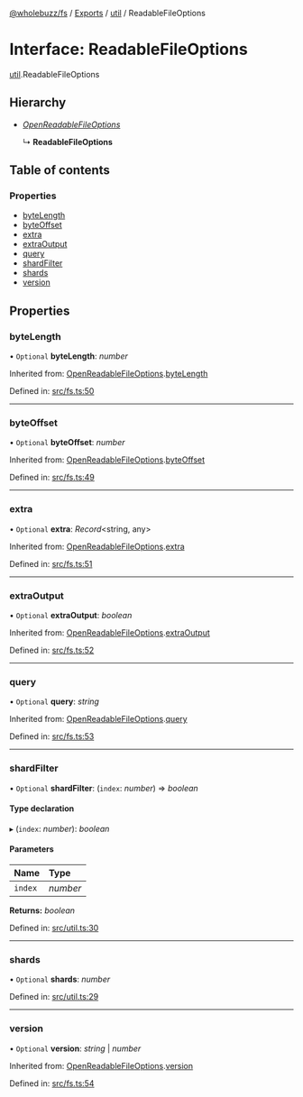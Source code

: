[@wholebuzz/fs](../README.md) / [Exports](../modules.md) / [util](../modules/util.md) / ReadableFileOptions

# Interface: ReadableFileOptions

[util](../modules/util.md).ReadableFileOptions

## Hierarchy

- [*OpenReadableFileOptions*](fs.openreadablefileoptions.md)

  ↳ **ReadableFileOptions**

## Table of contents

### Properties

- [byteLength](util.readablefileoptions.md#bytelength)
- [byteOffset](util.readablefileoptions.md#byteoffset)
- [extra](util.readablefileoptions.md#extra)
- [extraOutput](util.readablefileoptions.md#extraoutput)
- [query](util.readablefileoptions.md#query)
- [shardFilter](util.readablefileoptions.md#shardfilter)
- [shards](util.readablefileoptions.md#shards)
- [version](util.readablefileoptions.md#version)

## Properties

### byteLength

• `Optional` **byteLength**: *number*

Inherited from: [OpenReadableFileOptions](fs.openreadablefileoptions.md).[byteLength](fs.openreadablefileoptions.md#bytelength)

Defined in: [src/fs.ts:50](https://github.com/wholebuzz/fs/blob/master/src/fs.ts#L50)

___

### byteOffset

• `Optional` **byteOffset**: *number*

Inherited from: [OpenReadableFileOptions](fs.openreadablefileoptions.md).[byteOffset](fs.openreadablefileoptions.md#byteoffset)

Defined in: [src/fs.ts:49](https://github.com/wholebuzz/fs/blob/master/src/fs.ts#L49)

___

### extra

• `Optional` **extra**: *Record*<string, any\>

Inherited from: [OpenReadableFileOptions](fs.openreadablefileoptions.md).[extra](fs.openreadablefileoptions.md#extra)

Defined in: [src/fs.ts:51](https://github.com/wholebuzz/fs/blob/master/src/fs.ts#L51)

___

### extraOutput

• `Optional` **extraOutput**: *boolean*

Inherited from: [OpenReadableFileOptions](fs.openreadablefileoptions.md).[extraOutput](fs.openreadablefileoptions.md#extraoutput)

Defined in: [src/fs.ts:52](https://github.com/wholebuzz/fs/blob/master/src/fs.ts#L52)

___

### query

• `Optional` **query**: *string*

Inherited from: [OpenReadableFileOptions](fs.openreadablefileoptions.md).[query](fs.openreadablefileoptions.md#query)

Defined in: [src/fs.ts:53](https://github.com/wholebuzz/fs/blob/master/src/fs.ts#L53)

___

### shardFilter

• `Optional` **shardFilter**: (`index`: *number*) => *boolean*

#### Type declaration

▸ (`index`: *number*): *boolean*

#### Parameters

| Name | Type |
| :------ | :------ |
| `index` | *number* |

**Returns:** *boolean*

Defined in: [src/util.ts:30](https://github.com/wholebuzz/fs/blob/master/src/util.ts#L30)

___

### shards

• `Optional` **shards**: *number*

Defined in: [src/util.ts:29](https://github.com/wholebuzz/fs/blob/master/src/util.ts#L29)

___

### version

• `Optional` **version**: *string* \| *number*

Inherited from: [OpenReadableFileOptions](fs.openreadablefileoptions.md).[version](fs.openreadablefileoptions.md#version)

Defined in: [src/fs.ts:54](https://github.com/wholebuzz/fs/blob/master/src/fs.ts#L54)
